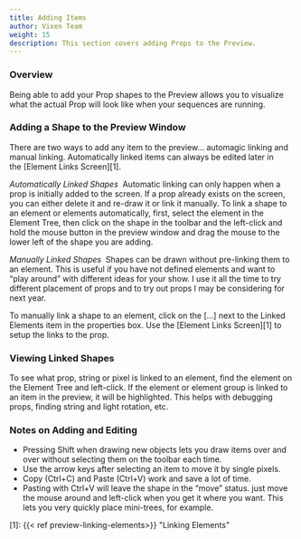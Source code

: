 ```yaml
---
title: Adding Items
author: Vixen Team
weight: 15
description: This section covers adding Props to the Preview.
---
```


### Overview

Being able to add your Prop shapes to the Preview allows you to visualize what the actual Prop will look like when your sequences are running.

### Adding a Shape to the Preview Window

There are two ways to add any item to the preview… automagic linking and manual linking. Automatically linked items can always be edited later in the [Element Links Screen][1].

_Automatically Linked Shapes_  Automatic linking can only happen when a prop is initially added to the screen. If a prop already exists on the screen, you can either delete it and re-draw it or link it manually. To link a shape to an element or elements automatically, first, select the element in the Element Tree, then click on the shape in the toolbar and the left-click and hold the mouse button in the preview window and drag the mouse to the lower left of the shape you are adding.

_Manually Linked Shapes_  Shapes can be drawn without pre-linking them to an element. This is useful if you have not defined elements and want to “play around” with different ideas for your show. I use it all the time to try different placement of props and to try out props I may be considering for next year.

To manually link a shape to an element, click on the [...] next to the Linked Elements item in the properties box. Use the [Element Links Screen][1] to setup the links to the prop.

### Viewing Linked Shapes

To see what prop, string or pixel is linked to an element, find the element on the Element Tree and left-click. If the element or element group is linked to an item in the preview, it will be highlighted. This helps with debugging props, finding string and light rotation, etc.

### Notes on Adding and Editing

* Pressing Shift when drawing new objects lets you draw items over and over without selecting them on the toolbar each time.
* Use the arrow keys after selecting an item to move it by single pixels.
* Copy (Ctrl+C) and Paste (Ctrl+V) work and save a lot of time.
* Pasting with Ctrl+V will leave the shape in the “move” status. just move the mouse around and left-click when you get it where you want. This lets you very quickly place mini-trees, for example.

 [1]: {{< ref preview-linking-elements>}} "Linking Elements"
